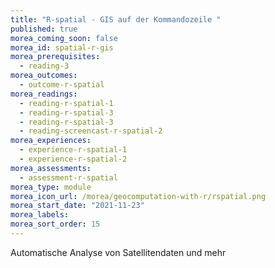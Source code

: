 ```yaml
---
title: "R-spatial - GIS auf der Kommandozeile "
published: true
morea_coming_soon: false
morea_id: spatial-r-gis
morea_prerequisites:
  - reading-3
morea_outcomes:
  - outcome-r-spatial
morea_readings:
  - reading-r-spatial-1
  - reading-r-spatial-3
  - reading-r-spatial-3
  - reading-screencast-r-spatial-2
morea_experiences:
  - experience-r-spatial-1
  - experience-r-spatial-2
morea_assessments:
  - assessment-r-spatial
morea_type: module
morea_icon_url: /morea/geocomputation-with-r/rspatial.png
morea_start_date: "2021-11-23"
morea_labels:
morea_sort_order: 15
---
```


Automatische Analyse von Satellitendaten und mehr 
